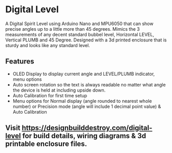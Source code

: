 # Digital Level
A Digital Spirit Level using Arduino Nano and MPU6050 that can show precise angles up to a little more than 45 degrees. Mimics the 3 measurements of any decent standard bubbel level, Horizontal LEVEL, Vertical PLUMB and 45 Degree. Designed with a 3d printed enclosure that is sturdy and looks like any standard level.

## Features
- OLED Display to display current angle and LEVEL/PLUMB indicator, menu options
- Auto screen rotation so the text is always readable no matter what angle the device is held at including upside down.
- Auto Calibration for first time setup
- Menu options for Normal display (angle rounded to nearest whole number) or Precision mode (angle will include 1 decimal point value) & Auto Calibration

## Visit https://designbuilddestroy.com/digital-level for build details, wiring diagrams & 3d printable enclosure files.
